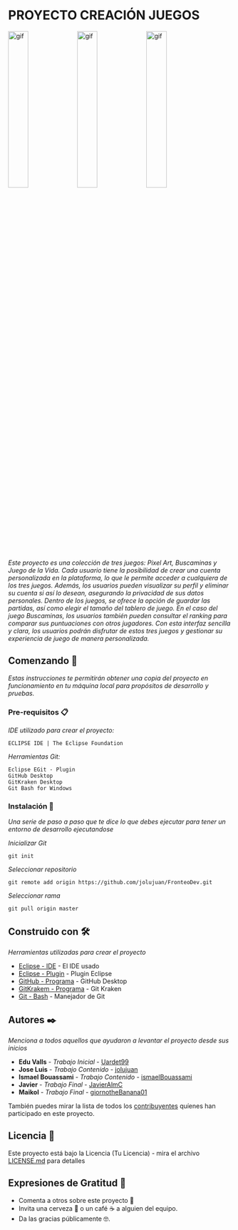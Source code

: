 # PROYECTO CREACIÓN JUEGOS

<img src="https://i.postimg.cc/8PV9FKpb/8c782m.gif" alt="gif" width="30%" /> <img src="https://i.postimg.cc/HLjhGFzT/8c78b0.gif" alt="gif" width="30%" /> <img src="https://i.postimg.cc/FzbPgvrV/8c78fq.gif" alt="gif" width="30%" />



_Este proyecto es una colección de tres juegos: Pixel Art, Buscaminas y Juego de la Vida. Cada usuario tiene la posibilidad de crear una cuenta personalizada en la plataforma, lo que le permite acceder a cualquiera de los tres juegos. Además, los usuarios pueden visualizar su perfil y eliminar su cuenta si así lo desean, asegurando la privacidad de sus datos personales. Dentro de los juegos, se ofrece la opción de guardar las partidas, así como elegir el tamaño del tablero de juego. En el caso del juego Buscaminas, los usuarios también pueden consultar el ranking para comparar sus puntuaciones con otros jugadores. Con esta interfaz sencilla y clara, los usuarios podrán disfrutar de estos tres juegos y gestionar su experiencia de juego de manera personalizada._

## Comenzando 🚀

_Estas instrucciones te permitirán obtener una copia del proyecto en funcionamiento en tu máquina local para propósitos de desarrollo y pruebas._

### Pre-requisitos 📋

_IDE utilizado para crear el proyecto:_

```
ECLIPSE IDE | The Eclipse Foundation
```
_Herramientas Git:_

```
Eclipse EGit - Plugin
GitHub Desktop
GitKraken Desktop
Git Bash for Windows
```

### Instalación 🔧

_Una serie de paso a paso que te dice lo que debes ejecutar para tener un entorno de desarrollo ejecutandose_

_Inicializar Git_

```
git init
```

_Seleccionar repositorio_

```
git remote add origin https://github.com/jolujuan/FronteoDev.git
```
_Seleccionar rama_

```
git pull origin master
```

## Construido con 🛠️

_Herramientas utilizadas para crear el proyecto_

* [Eclipse - IDE](https://www.eclipse.org/ide/) - El IDE usado
* [Eclipse - Plugin](https://www.eclipse.org/egit/) - Plugin Eclipse
* [GitHub - Programa](https://desktop.github.com/) - GitHub Desktop
* [GitKrakem - Programa](https://www.gitkraken.com/) - Git Kraken
* [Git - Bash](https://git-scm.com/downloads) - Manejador de Git

## Autores ✒️

_Menciona a todos aquellos que ayudaron a levantar el proyecto desde sus inicios_

* **Edu Valls** - *Trabajo Inicial* - [Uardet99](https://github.com/Uardet99)
* **Jose Luis** - *Trabajo Contenido* - [jolujuan](https://github.com/jolujuan)
* **Ismael Bouassami** - *Trabajo Contenido* - [ismaelBouassami](https://github.com/ismaelBouassami)
* **Javier** - *Trabajo Final* - [JavierAlmC](https://github.com/JavierAlmC)
* **Maikol** - *Trabajo Final* - [giornotheBanana01](https://github.com/giornotheBanana01)

También puedes mirar la lista de todos los [contribuyentes](https://github.com/jolujuan/FronteoDev/graphs/contributors) quíenes han participado en este proyecto. 

## Licencia 📄

Este proyecto está bajo la Licencia (Tu Licencia) - mira el archivo [LICENSE.md](LICENSE.md) para detalles

## Expresiones de Gratitud 🎁

* Comenta a otros sobre este proyecto 📢
* Invita una cerveza 🍺 o un café ☕ a alguien del equipo. 
* Da las gracias públicamente 🤓.
